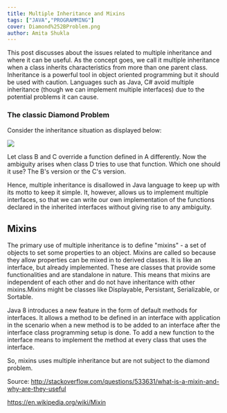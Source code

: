 ```yaml
---
title: Multiple Inheritance and Mixins
tags: ["JAVA","PROGRAMMING"]
cover: Diamond%252BProblem.png
author: Amita Shukla
---
```



This post discusses about the issues related to multiple inheritance and where it can be useful. 
As the concept goes, we call it multiple inheritance when a class inherits characteristics from more than one parent class. 
Inheritance is a powerful tool in object oriented programming but it should be used with caution. Languages such as Java, C# avoid multiple inheritance (though we can implement multiple interfaces) due to the potential problems it can cause. 
 


### The classic Diamond Problem

Consider the inheritance situation as displayed below:

 


[![](https://4.bp.blogspot.com/-YvYw4MTsW64/VtHTSpQa6oI/AAAAAAAAAx4/AqK0ZjxpPZkdING188Hek_mRRGcJkQ4WgCKgB/s1600/Diamond%252BProblem.png)](https://4.bp.blogspot.com/-YvYw4MTsW64/VtHTSpQa6oI/AAAAAAAAAx4/AqK0ZjxpPZkdING188Hek_mRRGcJkQ4WgCKgB/s1600/Diamond%252BProblem.png)

 


 


Let class B and C override a function defined in A differently. Now the ambiguity arises when class D tries to use that function. Which one should it use? The B's version or the C's version.

 


Hence, multiple inheritance is disallowed in Java language to keep up with its motto to keep it simple. It, however, allows us to implement multiple interfaces, so that we can write our own implementation of the functions declared in the inherited interfaces without giving rise to any ambiguity.

 


## Mixins

The primary use of multiple inheritance is to define \"mixins\" - a set of objects to set some properties to an object. Mixins are called so because they allow properties can be mixed in to derived classes. It is like an interface, but already implemented. These are classes that provide some functionalities and are standalone in nature. This means that mixins are independent of each other and do not have inheritance with other mixins.Mixins might be classes like Displayable, Persistant, Serializable, or Sortable.

Java 8 introduces a new feature in the form of default methods for interfaces. It allows a method to be defined in an interface with application in the scenario when a new method is to be added to an interface after the interface class programming setup is done. To add a new function to the interface means to implement the method at every class that uses the interface.

 


So, mixins uses multiple inheritance but are not subject to the diamond problem.

 


Source: <http://stackoverflow.com/questions/533631/what-is-a-mixin-and-why-are-they-useful>

<https://en.wikipedia.org/wiki/Mixin>

